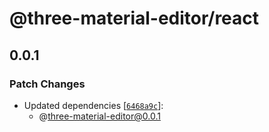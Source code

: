 # @three-material-editor/react

## 0.0.1

### Patch Changes

- Updated dependencies [[`6468a9c`](https://github.com/jaredpalmer/tsdx-monorepo-playground/commit/6468a9c236a30f3650ca0a218055ac7de359b84f)]:
  - @three-material-editor@0.0.1
